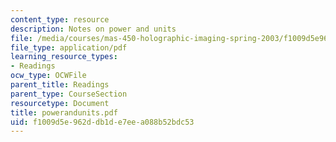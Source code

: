 ```yaml
---
content_type: resource
description: Notes on power and units
file: /media/courses/mas-450-holographic-imaging-spring-2003/f1009d5e962ddb1de7eea088b52bdc53_powerandunits.pdf
file_type: application/pdf
learning_resource_types:
- Readings
ocw_type: OCWFile
parent_title: Readings
parent_type: CourseSection
resourcetype: Document
title: powerandunits.pdf
uid: f1009d5e-962d-db1d-e7ee-a088b52bdc53
---
```

